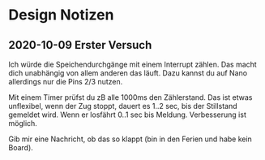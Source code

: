 # Design Notizen

## 2020-10-09 Erster Versuch

Ich würde die Speichendurchgänge mit einem Interrupt zählen. 
Das macht dich unabhängig von allem anderen das läuft. 
Dazu kannst du auf Nano allerdings nur die Pins 2/3 nutzen. 

Mit einem Timer prüfst du zB alle 1000ms den Zählerstand. 
Das ist etwas unflexibel, wenn der Zug stoppt, dauert es 1..2 sec, bis der Stillstand gemeldet wird. Wenn er losfährt 0..1 sec bis Meldung. Verbesserung ist möglich. 

Gib mir eine Nachricht, ob das so klappt (bin in den Ferien und habe kein Board).